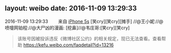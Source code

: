 layout: weibo
date: 2016-11-09 13:29:33
---
2016-11-09 13:29:33  &nbsp;&nbsp;&nbsp;&nbsp;&nbsp;&nbsp; 来自 <a href="sinaweibo://customweibosource" rel="nofollow">iPhone 5s</a>
[笑cry][笑cry][摊手] //@王小妮://@喷嚏网铂程://@大尸凶的漫画: [挖鼻]//@韦庄哥:[笑cry][笑cry]
>  该账号因被投诉违反《微博社区公约》的相关规定，现已无法查看。查看帮助 https://kefu.weibo.com/faqdetail?id=13216
